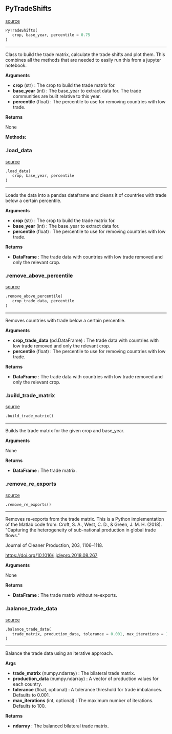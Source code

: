 #


## PyTradeShifts
[source](https://github.com/allfed/My-Super-Cool-Respository/blob/master/src/model.py/#L6)
```python 
PyTradeShifts(
   crop, base_year, percentile = 0.75
)
```


---
Class to build the trade matrix, calculate the trade shifts
and plot them. This combines all the methods that are needed
to easily run this from a jupyter notebook.


**Arguments**

* **crop** (str) : The crop to build the trade matrix for.
* **base_year** (int) : The base_year to extract data for. The trade communities
    are built relative to this year.
* **percentile** (float) : The percentile to use for removing countries with
    low trade.


**Returns**

None


**Methods:**


### .load_data
[source](https://github.com/allfed/My-Super-Cool-Respository/blob/master/src/model.py/#L33)
```python
.load_data(
   crop, base_year, percentile
)
```

---
Loads the data into a pandas dataframe and cleans it
of countries with trade below a certain percentile.


**Arguments**

* **crop** (str) : The crop to build the trade matrix for.
* **base_year** (int) : The base_year to extract data for.
* **percentile** (float) : The percentile to use for removing countries with
    low trade.


**Returns**

* **DataFrame**  : The trade data with countries with low trade removed
    and only the relevant crop.


### .remove_above_percentile
[source](https://github.com/allfed/My-Super-Cool-Respository/blob/master/src/model.py/#L75)
```python
.remove_above_percentile(
   crop_trade_data, percentile
)
```

---
Removes countries with trade below a certain percentile.


**Arguments**

* **crop_trade_data** (pd.DataFrame) : The trade data with countries with low trade removed
    and only the relevant crop.
* **percentile** (float) : The percentile to use for removing countries with
    low trade.


**Returns**

* **DataFrame**  : The trade data with countries with low trade removed
    and only the relevant crop.


### .build_trade_matrix
[source](https://github.com/allfed/My-Super-Cool-Respository/blob/master/src/model.py/#L93)
```python
.build_trade_matrix()
```

---
Builds the trade matrix for the given crop and base_year.


**Arguments**

None


**Returns**

* **DataFrame**  : The trade matrix.


### .remove_re_exports
[source](https://github.com/allfed/My-Super-Cool-Respository/blob/master/src/model.py/#L118)
```python
.remove_re_exports()
```

---
Removes re-exports from the trade matrix.
This is a Python implementation of the Matlab code from:
Croft, S. A., West, C. D., & Green, J. M. H. (2018).
"Capturing the heterogeneity of sub-national production
in global trade flows."

Journal of Cleaner Production, 203, 1106–1118.

https://doi.org/10.1016/j.jclepro.2018.08.267


**Arguments**

None


**Returns**

* **DataFrame**  : The trade matrix without re-exports.


### .balance_trade_data
[source](https://github.com/allfed/My-Super-Cool-Respository/blob/master/src/model.py/#L150)
```python
.balance_trade_data(
   trade_matrix, production_data, tolerance = 0.001, max_iterations = 10000
)
```

---
Balance the trade data using an iterative approach.


**Args**

* **trade_matrix** (numpy.ndarray) : The bilateral trade matrix.
* **production_data** (numpy.ndarray) : A vector of production values for each country.
* **tolerance** (float, optional) : A tolerance threshold for trade imbalances. Defaults to 0.001.
* **max_iterations** (int, optional) : The maximum number of iterations. Defaults to 100.


**Returns**

* **ndarray**  : The balanced bilateral trade matrix.

